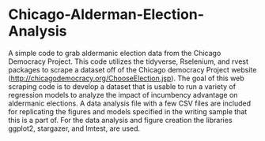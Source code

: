 # Chicago-Alderman-Election-Analysis
A simple code to grab aldermanic election data from the Chicago Democracy Project. This code utilizes the tidyverse, Rselenium, and rvest packages to scrape a dataset off of the Chicago democracy Project website (http://chicagodemocracy.org/ChooseElection.jsp). The goal of this web scraping code is to develop a dataset that is usable to run a variety of regression models to analyze the impact of incumbency advantage on aldermanic elections. 
A data analysis file with a few CSV files are included for replicating the figures and models specified in the writing sample that this is a part of. For the data analysis and figure creation the libraries ggplot2, stargazer, and lmtest, are used. 
